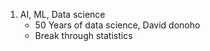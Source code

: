 1. AI, ML, Data science
    - 50 Years of data science, David donoho
    - Break through statistics
